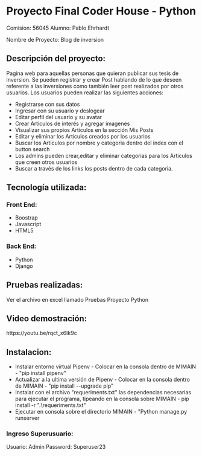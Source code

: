 <h1> Proyecto Final Coder House - Python </h1>

Comision: 56045
Alumno: Pablo Ehrhardt

Nombre de Proyecto: Blog de inversion 

<h2> Descripción del proyecto: </h2>

Pagina web para aquellas personas que quieran publicar sus tesis de inversion. Se pueden registrar y crear Post
hablando de lo que deseen referente a las inversiones como también leer post realizados por otros usuarios.
Los usuarios pueden realizar las siguientes acciones:
<ul>
<li>Registrarse con sus datos</li>
<li> Ingresar con su usuario y deslogear</li>
<li>Editar perfil del usuario y su avatar </li>
<li>Crear Articulos de interés y agregar imagenes </li>
<li>Visualizar sus propios Articulos en la sección Mis Posts </li>
<li>Editar y eliminar los Articulos creados por los usuarios </li>
<li>Buscar los Articulos por nombre y categoria dentro del index con el button search </li>
<li>Los admins pueden crear,editar y eliminar categorias para los Articulos que creen otros usuarios </li>
<li>Buscar a través de los links los posts dentro de cada categoria. </li>
</ul>

<h2> Tecnología utilizada: </h2>
 <h3>Front End: </h3>
 <ul>
<li>Boostrap</li>
<li>Javascript</li>
<li>HTML5</li>
 </ul>
<h3>Back End: </h3>
<ul>
  <li>Python</li>
<li>Django</li>  
</ul>

<h2>Pruebas realizadas: </h2>
Ver el archivo en excel llamado Pruebas Proyecto Python 

<h2> Video demostración: </h2>
https://youtu.be/rqct_x6Ik9c


<h2>Instalacion: </h2>
<ul>
<li>Instalar entorno virtual Pipenv - Colocar en la consola dentro de MIMAIN - "pip install pipenv" </li>
<li>Actualizar a la ultima versión de Pipenv - Colocar en la consola dentro de MIMAIN - "pip install --upgrade pip"</li>
<li>Instalar con el archivo "requeriments.txt" las dependencias necesarias para ejecutar el programa, tipeando en la consola
sobre MIMAIN - pip install -r ".\requeriments.txt" </li>
<li>Ejecutar en consola sobre el directorio MIMAIN - "Python manage.py runserver</li>
</ul>

<h3> Ingreso Superusuario:</h3>
Usuario:  Admin
Password: Superuser23



